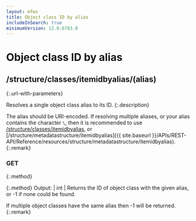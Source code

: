 ```yaml
---
layout: mfws
title: Object class ID by alias
includeInSearch: true
minimumVersion: 12.0.6783.0
---
```


# Object class ID by alias

## /structure/classes/itemidbyalias/(alias)
{:.url-with-parameters}

Resolves a single object class alias to its ID.
{:.description}

The alias should be URI-encoded.  If resolving multiple aliases, or your alias contains the character `\`, then it is recommended to use [/structure/classes/itemidbyalias](../), or [/structure/metadatastructure/itemidbyalias]({{ site.baseurl }}/APIs/REST-API/Reference/resources/structure/metadatastructure/itemidbyalias).
{:.remark}

### GET
{:.method}

{:.method}
Output: | int
| Returns the ID of object class with the given alias, or -1 if none could be found.

If multiple object classes have the same alias then -1 will be returned.
{:.remark}